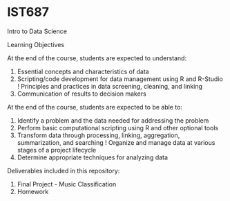 # IST687
Intro to Data Science

Learning Objectives

At the end of the course, students are expected to understand:
1. Essential concepts and characteristics of data
2. Scripting/code development for data management using R and R-Studio ! Principles and practices in data screening, cleaning, and linking
3. Communication of results to decision makers

At the end of the course, students are expected to be able to:
1. Identify a problem and the data needed for addressing the problem
2. Perform basic computational scripting using R and other optional tools
3. Transform data through processing, linking, aggregation, summarization, and searching ! Organize and manage data at various stages of a project lifecycle
4. Determine appropriate techniques for analyzing data

Deliverables included in this repository:
1. Final Project - Music Classification
2. Homework
